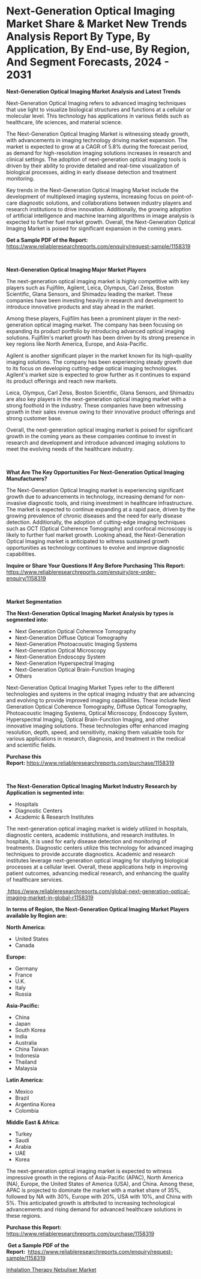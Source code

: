 <p><h1>Next-Generation Optical Imaging Market Share & Market New Trends Analysis Report By Type, By Application, By End-use, By Region, And Segment Forecasts, 2024 - 2031</h1></p><p><strong>Next-Generation Optical Imaging Market Analysis and Latest Trends</strong></p>
<p><p>Next-Generation Optical Imaging refers to advanced imaging techniques that use light to visualize biological structures and functions at a cellular or molecular level. This technology has applications in various fields such as healthcare, life sciences, and material science.</p><p>The Next-Generation Optical Imaging Market is witnessing steady growth, with advancements in imaging technology driving market expansion. The market is expected to grow at a CAGR of 5.8% during the forecast period, as demand for high-resolution imaging solutions increases in research and clinical settings. The adoption of next-generation optical imaging tools is driven by their ability to provide detailed and real-time visualization of biological processes, aiding in early disease detection and treatment monitoring.</p><p>Key trends in the Next-Generation Optical Imaging Market include the development of multiplexed imaging systems, increasing focus on point-of-care diagnostic solutions, and collaborations between industry players and research institutions to drive innovation. Additionally, the growing adoption of artificial intelligence and machine learning algorithms in image analysis is expected to further fuel market growth. Overall, the Next-Generation Optical Imaging Market is poised for significant expansion in the coming years.</p></p>
<p><strong>Get a Sample PDF of the Report:&nbsp;</strong> <a href="https://www.reliableresearchreports.com/enquiry/request-sample/1158319">https://www.reliableresearchreports.com/enquiry/request-sample/1158319</a></p>
<p>&nbsp;</p>
<p><strong>Next-Generation Optical Imaging Major Market Players</strong></p>
<p><p>The next-generation optical imaging market is highly competitive with key players such as Fujifilm, Agilent, Leica, Olympus, Carl Zeiss, Boston Scientific, Glana Sensors, and Shimadzu leading the market. These companies have been investing heavily in research and development to introduce innovative products and stay ahead in the market.</p><p>Among these players, Fujifilm has been a prominent player in the next-generation optical imaging market. The company has been focusing on expanding its product portfolio by introducing advanced optical imaging solutions. Fujifilm's market growth has been driven by its strong presence in key regions like North America, Europe, and Asia-Pacific.</p><p>Agilent is another significant player in the market known for its high-quality imaging solutions. The company has been experiencing steady growth due to its focus on developing cutting-edge optical imaging technologies. Agilent's market size is expected to grow further as it continues to expand its product offerings and reach new markets.</p><p>Leica, Olympus, Carl Zeiss, Boston Scientific, Glana Sensors, and Shimadzu are also key players in the next-generation optical imaging market with a strong foothold in the industry. These companies have been witnessing growth in their sales revenue owing to their innovative product offerings and strong customer base.</p><p>Overall, the next-generation optical imaging market is poised for significant growth in the coming years as these companies continue to invest in research and development and introduce advanced imaging solutions to meet the evolving needs of the healthcare industry.</p></p>
<p>&nbsp;</p>
<p><strong>What Are The Key Opportunities For Next-Generation Optical Imaging Manufacturers?</strong></p>
<p><p>The Next-Generation Optical Imaging market is experiencing significant growth due to advancements in technology, increasing demand for non-invasive diagnostic tools, and rising investment in healthcare infrastructure. The market is expected to continue expanding at a rapid pace, driven by the growing prevalence of chronic diseases and the need for early disease detection. Additionally, the adoption of cutting-edge imaging techniques such as OCT (Optical Coherence Tomography) and confocal microscopy is likely to further fuel market growth. Looking ahead, the Next-Generation Optical Imaging market is anticipated to witness sustained growth opportunities as technology continues to evolve and improve diagnostic capabilities.</p></p>
<p><strong>Inquire or Share Your Questions If Any Before Purchasing This Report:</strong> <a href="https://www.reliableresearchreports.com/enquiry/pre-order-enquiry/1158319">https://www.reliableresearchreports.com/enquiry/pre-order-enquiry/1158319</a></p>
<p>&nbsp;</p>
<p><strong>Market Segmentation</strong></p>
<p><strong>The Next-Generation Optical Imaging Market Analysis by types is segmented into:</strong></p>
<p><ul><li>Next Generation Optical Coherence Tomography</li><li>Next-Generation Diffuse Optical Tomography</li><li>Next-Generation Photoacoustic Imaging Systems</li><li>Next-Generation Optical Microscopy</li><li>Next-Generation Endoscopy System</li><li>Next-Generation Hyperspectral Imaging</li><li>Next-Generation Optical Brain-Function Imaging</li><li>Others</li></ul></p>
<p><p>Next-Generation Optical Imaging Market Types refer to the different technologies and systems in the optical imaging industry that are advancing and evolving to provide improved imaging capabilities. These include Next Generation Optical Coherence Tomography, Diffuse Optical Tomography, Photoacoustic Imaging Systems, Optical Microscopy, Endoscopy System, Hyperspectral Imaging, Optical Brain-Function Imaging, and other innovative imaging solutions. These technologies offer enhanced imaging resolution, depth, speed, and sensitivity, making them valuable tools for various applications in research, diagnosis, and treatment in the medical and scientific fields.</p></p>
<p><strong>Purchase this Report:&nbsp;</strong><a href="https://www.reliableresearchreports.com/purchase/1158319">https://www.reliableresearchreports.com/purchase/1158319</a></p>
<p>&nbsp;</p>
<p><strong>The Next-Generation Optical Imaging Market Industry Research by Application is segmented into:</strong></p>
<p><ul><li>Hospitals</li><li>Diagnostic Centers</li><li>Academic & Research Institutes</li></ul></p>
<p><p>The next-generation optical imaging market is widely utilized in hospitals, diagnostic centers, academic institutions, and research institutes. In hospitals, it is used for early disease detection and monitoring of treatments. Diagnostic centers utilize this technology for advanced imaging techniques to provide accurate diagnostics. Academic and research institutes leverage next-generation optical imaging for studying biological processes at a cellular level. Overall, these applications help in improving patient outcomes, advancing medical research, and enhancing the quality of healthcare services.</p></p>
<p><a href="https://www.reliableresearchreports.com/global-next-generation-optical-imaging-market-in-global-r1158319">&nbsp;https://www.reliableresearchreports.com/global-next-generation-optical-imaging-market-in-global-r1158319</a></p>
<p><strong>In terms of Region, the Next-Generation Optical Imaging Market Players available by Region are:</strong></p>
<p>
    <p> <strong> North America: </strong>
        <ul>
            <li>United States</li>
            <li>Canada</li>
        </ul>
        </p> 
    <p> <strong> Europe: </strong>
        <ul>
            <li>Germany</li>
            <li>France</li>
            <li>U.K.</li>
            <li>Italy</li>
            <li>Russia</li>
        </ul>
        </p> 
    <p> <strong> Asia-Pacific: </strong>
        <ul>
            <li>China</li>
            <li>Japan</li>
            <li>South Korea</li>
            <li>India</li>
            <li>Australia</li>
            <li>China Taiwan</li>
            <li>Indonesia</li>
            <li>Thailand</li>
            <li>Malaysia</li>
        </ul>
        </p> 
    <p> <strong> Latin America: </strong>
        <ul>
            <li>Mexico</li>
            <li>Brazil</li>
            <li>Argentina Korea</li>
            <li>Colombia</li>
        </ul>
        </p> 
    <p> <strong> Middle East & Africa: </strong>
        <ul>
            <li>Turkey</li>
            <li>Saudi</li>
            <li>Arabia</li>
            <li>UAE</li>
            <li>Korea</li>
        </ul>
    </p>
    </p>
<p><p>The next-generation optical imaging market is expected to witness impressive growth in the regions of Asia-Pacific (APAC), North America (NA), Europe, the United States of America (USA), and China. Among these, APAC is projected to dominate the market with a market share of 35%, followed by NA with 30%, Europe with 20%, USA with 10%, and China with 5%. This anticipated growth is attributed to increasing technological advancements and rising demand for advanced healthcare solutions in these regions.</p></p>
<p><strong>Purchase this Report: </strong><a href="https://www.reliableresearchreports.com/purchase/1158319">https://www.reliableresearchreports.com/purchase/1158319</a></p>
<p>&nbsp;<strong>Get a Sample PDF of the Report:&nbsp;&nbsp;</strong><a href="https://www.reliableresearchreports.com/enquiry/request-sample/1158319">https://www.reliableresearchreports.com/enquiry/request-sample/1158319</a></p>
<p><strong></strong></p>
<p><p><a href="https://github.com/julyju69/Market-Research-Report-List-3/blob/main/inhalation-therapy-nebuliser-market.md">Inhalation Therapy Nebuliser Market</a></p></p>